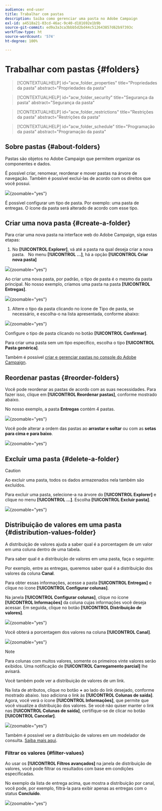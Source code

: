 ```yaml
---
audience: end-user
title: Trabalhar com pastas
description: Saiba como gerenciar uma pasta no Adobe Campaign
exl-id: a4518a21-03cd-46ac-9c40-d181692e1b9b
source-git-commit: ed9a3a3ca3bbb5d2bd44c512643857d62b97393c
workflow-type: ht
source-wordcount: '574'
ht-degree: 100%

---
```


# Trabalhar com pastas {#folders}

>[!CONTEXTUALHELP]
>id="acw_folder_properties"
>title="Propriedades da pasta"
>abstract="Propriedades da pasta"

>[!CONTEXTUALHELP]
>id="acw_folder_security"
>title="Segurança da pasta"
>abstract="Segurança da pasta"

>[!CONTEXTUALHELP]
>id="acw_folder_restrictions"
>title="Restrições da pasta"
>abstract="Restrições da pasta"

>[!CONTEXTUALHELP]
>id="acw_folder_schedule"
>title="Programação da pasta"
>abstract="Programação da pasta"

## Sobre pastas {#about-folders}

Pastas são objetos no Adobe Campaign que permitem organizar os componentes e dados.

É possível criar, renomear, reordenar e mover pastas na árvore de navegação. Também é possível excluí-las de acordo com os direitos que você possui.

![](assets/folders.png){zoomable="yes"}

É possível configurar um tipo de pasta. Por exemplo: uma pasta de entregas.
O ícone da pasta será alterado de acordo com esse tipo.

## Criar uma nova pasta {#create-a-folder}

Para criar uma nova pasta na interface web do Adobe Campaign, siga estas etapas:

1. No **[!UICONTROL Explorer]**, vá até a pasta na qual deseja criar a nova pasta.
 
No menu **[!UICONTROL ...]**, há a opção **[!UICONTROL Criar nova pasta]**

![](assets/folder_create.png){zoomable="yes"}

Ao criar uma nova pasta, por padrão, o tipo de pasta é o mesmo da pasta principal. No nosso exemplo, criamos uma pasta na pasta **[!UICONTROL Entregas]**.

![](assets/folder_new.png){zoomable="yes"}

1. Altere o tipo da pasta clicando no ícone de Tipo de pasta, se necessário, e escolha-o na lista apresentada, conforme abaixo:

![](assets/folder_type.png){zoomable="yes"}

Configure o tipo de pasta clicando no botão **[!UICONTROL Confirmar]**.

Para criar uma pasta sem um tipo específico, escolha o tipo **[!UICONTROL Pasta genérica]**.

Também é possível [criar e gerenciar pastas no console do Adobe Campaign](https://experienceleague.adobe.com/pt/docs/campaign/campaign-v8/config/configuration/folders-and-views).


## Reordenar pastas {#reorder-folders}

Você pode reordenar as pastas de acordo com as suas necessidades. Para fazer isso, clique em **[!UICONTROL Reordenar pastas]**, conforme mostrado abaixo.

No nosso exemplo, a pasta **Entregas** contém 4 pastas.

![](assets/folder-reorder.png){zoomable="yes"}

Você pode alterar a ordem das pastas ao **arrastar e soltar** ou com as **setas para cima e para baixo**.

![](assets/folder-draganddrop.png){zoomable="yes"}


## Excluir uma pasta {#delete-a-folder}

>[!CAUTION]
>
>Ao excluir uma pasta, todos os dados armazenados nela também são excluídos.

Para excluir uma pasta, selecione-a na árvore do **[!UICONTROL Explorer]** e clique no menu **[!UICONTROL ...]**.
Escolha **[!UICONTROL Excluir pasta]**.

![](assets/folder_delete.png){zoomable="yes"}

## Distribuição de valores em uma pasta {#distribution-values-folder}

A distribuição de valores ajuda a saber qual é a porcentagem de um valor em uma coluna dentro de uma tabela.

Para saber qual é a distribuição de valores em uma pasta, faça o seguinte:

Por exemplo, entre as entregas, queremos saber qual é a distribuição dos valores da coluna **Canal**.

Para obter essas informações, acesse a pasta **[!UICONTROL Entregas]** e clique no ícone **[!UICONTROL Configurar colunas]**.

Na janela **[!UICONTROL Configurar colunas]**, clique no ícone **[!UICONTROL Informações]** da coluna cujas informações você deseja acessar. Em seguida, clique no botão **[!UICONTROL Distribuição de valores]**.

![](assets/values_deliveries.png){zoomable="yes"}

Você obterá a porcentagem dos valores na coluna **[!UICONTROL Canal]**.

![](assets/values_percentage.png){zoomable="yes"}

>[!NOTE]
>
> Para colunas com muitos valores, somente os primeiros vinte valores serão exibidos. Uma notificação de **[!UICONTROL Carregamento parcial]** lhe avisará.

Você também pode ver a distribuição de valores de um link.

Na lista de atributos, clique no botão **+** ao lado do link desejado, conforme mostrado abaixo. Isso adiciona o link às **[!UICONTROL Colunas de saída]**. Agora, você verá o ícone **[!UICONTROL Informações]**, que permite que você visualize a distribuição dos valores. Se você não quiser manter o link nas **[!UICONTROL Colunas de saída]**, certifique-se de clicar no botão **[!UICONTROL Cancelar]**.

![](assets/values_link.png){zoomable="yes"}

Também é possível ver a distribuição de valores em um modelador de consulta. [Saiba mais aqui](../query/build-query.md#distribution-of-values-in-a-query).

### Filtrar os valores {#filter-values}

Ao usar os **[!UICONTROL Filtros avançados]** na janela de distribuição de valores, você pode filtrar os resultados com base em condições especificadas.

No exemplo da lista de entrega acima, que mostra a distribuição por canal, você pode, por exemplo, filtrá-la para exibir apenas as entregas com o status **Concluído**.

![](assets/values_filter.png){zoomable="yes"}

